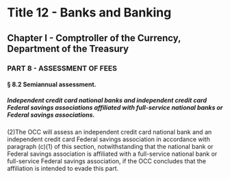
# Title 12 - Banks and Banking
## Chapter I - Comptroller of the Currency, Department of the Treasury
### PART 8 - ASSESSMENT OF FEES
#### § 8.2 Semiannual assessment.
##### Independent credit card national banks and independent credit card Federal savings associations affiliated with full-service national banks or Federal savings associations.

(2)The OCC will assess an independent credit card national bank and an independent credit card Federal savings association in accordance with paragraph (c)(1) of this section, notwithstanding that the national bank or Federal savings association is affiliated with a full-service national bank or full-service Federal savings association, if the OCC concludes that the affiliation is intended to evade this part.
